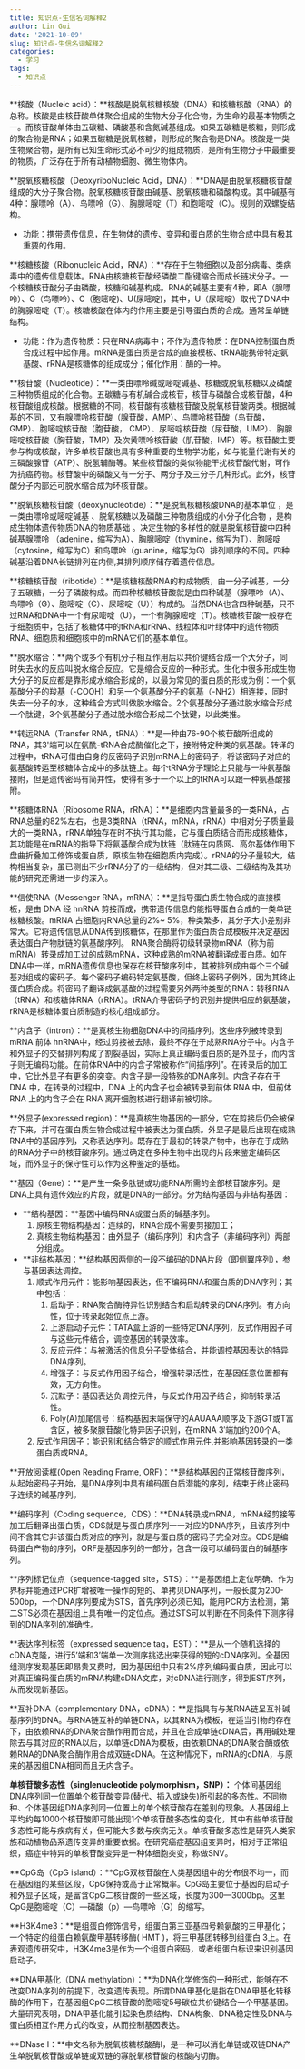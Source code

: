 ```yaml
---
title: 知识点-生信名词解释2
author: Lin Gui
date: '2021-10-09'
slug: 知识点-生信名词解释2
categories:
  - 学习
tags:
  - 知识点
---
```


**核酸（Nucleic acid）：**核酸是脱氧核糖核酸（DNA）和核糖核酸（RNA）的总称。核酸是由核苷酸单体聚合组成的生物大分子化合物，为生命的最基本物质之一。而核苷酸单体由五碳糖、磷酸基和含氮碱基组成。如果五碳糖是核糖，则形成的聚合物是RNA；如果五碳糖是脱氧核糖，则形成的聚合物是DNA。核酸是一类生物聚合物，是所有已知生命形式必不可少的组成物质，是所有生物分子中最重要的物质，广泛存在于所有动植物细胞、微生物体内。

**脱氧核糖核酸（DeoxyriboNucleic Acid，DNA）：**DNA是由脱氧核糖核苷酸组成的大分子聚合物。脱氧核糖核苷酸由碱基、脱氧核糖和磷酸构成。其中碱基有4种：腺嘌呤（A）、鸟嘌呤（G）、胸腺嘧啶（T）和胞嘧啶（C）。规则的双螺旋结构。

-   功能：携带遗传信息，在生物体的遗传、变异和蛋白质的生物合成中具有极其重要的作用。

**核糖核酸（Ribonucleic Acid，RNA）：**存在于生物细胞以及部分病毒、类病毒中的遗传信息载体。RNA由核糖核苷酸经磷酸二酯键缩合而成长链状分子。一个核糖核苷酸分子由磷酸，核糖和碱基构成。RNA的碱基主要有4种，即A（腺嘌呤）、G（鸟嘌呤）、C（胞嘧啶)、U(尿嘧啶)，其中，U（尿嘧啶）取代了DNA中的胸腺嘧啶（T）。核糖核酸在体内的作用主要是引导蛋白质的合成。通常呈单链结构。

-   功能：作为遗传物质：只在RNA病毒中；不作为遗传物质：在DNA控制蛋白质合成过程中起作用。mRNA是蛋白质是合成的直接模板、tRNA能携带特定氨基酸、rRNA是核糖体的组成成分；催化作用：酶的一种。

**核苷酸（Nucleotide）：**一类由嘌呤碱或嘧啶碱基、核糖或脱氧核糖以及磷酸三种物质组成的化合物。五碳糖与有机碱合成核苷，核苷与磷酸合成核苷酸，4种核苷酸组成核酸。根据糖的不同，核苷酸有核糖核苷酸及脱氧核苷酸两类。根据碱基的不同，又有腺嘌呤核苷酸（腺苷酸，AMP）、鸟嘌呤核苷酸（鸟苷酸，GMP）、胞嘧啶核苷酸（胞苷酸， CMP）、尿嘧啶核苷酸（尿苷酸，UMP）、胸腺嘧啶核苷酸（胸苷酸，TMP）及次黄嘌呤核苷酸（肌苷酸，IMP）等。核苷酸主要参与构成核酸，许多单核苷酸也具有多种重要的生物学功能，如与能量代谢有关的三磷酸腺苷（ATP）、脱氢辅酶等。某些核苷酸的类似物能干扰核苷酸代谢，可作为抗癌药物。核苷酸中的磷酸又有一分子、两分子及三分子几种形式。此外，核苷酸分子内部还可脱水缩合成为环核苷酸。

**脱氧核糖核苷酸（deoxynucleotide）：**是脱氧核糖核酸DNA的基本单位 ，是一类由嘌呤或嘧啶碱基 、脱氧核糖以及磷酸三种物质组成的小分子化合物 ，是构成生物体遗传物质DNA的物质基础 。决定生物的多样性的就是脱氧核苷酸中四种碱基腺嘌呤 （adenine，缩写为A）、胸腺嘧啶（thymine，缩写为T）、胞嘧啶（cytosine，缩写为C）和鸟嘌呤（guanine，缩写为G）排列顺序的不同。四种碱基沿着DNA长链排列在内侧,其排列顺序储存着遗传信息。

**核糖核苷酸（ribotide）：**是核糖核酸RNA的构成物质，由一分子碱基，一分子五碳糖，一分子磷酸构成。而四种核糖核苷酸就是由四种碱基（腺嘌呤（A）、鸟嘌呤（G）、胞嘧啶（C）、尿嘧啶（U））构成的。当然DNA也含四种碱基，只不过RNA和DNA中一个有尿嘧啶（U），一个有胸腺嘧啶（T）。核糖核苷酸一般存在于细胞质中，包括了核糖体中的tRNA和rRNA、线粒体和叶绿体中的遗传物质RNA、细胞质和细胞核中的mRNA它们的基本单位。

**脱水缩合：**两个或多个有机分子相互作用后以共价键结合成一个大分子，同时失去水的反应叫脱水缩合反应。它是缩合反应的一种形式。生化中很多形成生物大分子的反应都是靠形成水缩合形成的，以最为常见的蛋白质的形成为例：一个氨基酸分子的羧基（-COOH）和另一个氨基酸分子的氨基（-NH2）相连接，同时失去一分子的水，这种结合方式叫做脱水缩合。2个氨基酸分子通过脱水缩合形成一个肽键，3个氨基酸分子通过脱水缩合形成二个肽键，以此类推。

**转运RNA（Transfer RNA，tRNA）：**是一种由76-90个核苷酸所组成的RNA，其3'端可以在氨酰-tRNA合成酶催化之下，接附特定种类的氨基酸。转译的过程中，tRNA可借由自身的反密码子识别mRNA上的密码子，将该密码子对应的氨基酸转运至核糖体合成中的多肽链上。每个tRNA分子理论上只能与一种氨基酸接附，但是遗传密码有简并性，使得有多于一个以上的tRNA可以跟一种氨基酸接附。

**核糖体RNA（Ribosome RNA，rRNA）：**是细胞内含量最多的一类RNA，占RNA总量的82%左右，也是3类RNA（tRNA，mRNA，rRNA）中相对分子质量最大的一类RNA，rRNA单独存在时不执行其功能，它与蛋白质结合而形成核糖体，其功能是在mRNA的指导下将氨基酸合成为肽链（肽链在内质网、高尔基体作用下盘曲折叠加工修饰成蛋白质，原核生物在细胞质内完成）。rRNA的分子量较大，结构相当复杂，虽已测出不少rRNA分子的一级结构，但对其二级、三级结构及其功能的研究还需进一步的深入。

**信使RNA（Messenger RNA，mRNA）：**是指导蛋白质生物合成的直接模板，是由 DNA 经 hnRNA 剪接而成，携带遗传信息的能指导蛋白合成的一类单链核糖核酸。mRNA 占细胞内RNA总量的2%~ 5%，种类繁多，其分子大小差别非常大。它将遗传信息从DNA传到核糖体，在那里作为蛋白质合成模板并决定基因表达蛋白产物肽链的氨基酸序列。 RNA聚合酶将初级转录物mRNA（称为前mRNA）转录成加工过的成熟mRNA，这种成熟的mRNA被翻译成蛋白质。如在DNA中一样，mRNA遗传信息也保存在核苷酸序列中，其被排列成由每个三个碱基对组成的密码子。每个密码子编码特定氨基酸，但终止密码子例外，因为其终止蛋白质合成。将密码子翻译成氨基酸的过程需要另外两种类型的RNA：转移RNA（tRNA）和核糖体RNA（rRNA）。tRNA介导密码子的识别并提供相应的氨基酸，rRNA是核糖体蛋白质制造的核心组成部分。

**内含子（intron）：**是真核生物细胞DNA中的间插序列。这些序列被转录到mRNA 前体 hnRNA中，经过剪接被去除，最终不存在于成熟RNA分子中。内含子和外显子的交替排列构成了割裂基因，实际上真正编码蛋白质的是外显子，而内含子则无编码功能。在前体RNA中的内含子常被称作“间插序列”。在转录后的加工中，它比外显子有更多的突变。内含子是一段特殊的DNA序列。内含子存在于DNA 中，在转录的过程中，DNA 上的内含子也会被转录到前体 RNA 中，但前体 RNA 上的内含子会在 RNA 离开细胞核进行翻译前被切除。

**外显子(expressed region)：**是真核生物基因的一部分，它在剪接后仍会被保存下来，并可在蛋白质生物合成过程中被表达为蛋白质。外显子是最后出现在成熟RNA中的基因序列，又称表达序列。既存在于最初的转录产物中，也存在于成熟的RNA分子中的核苷酸序列。通过确定在多种生物中出现的片段来鉴定编码区域，而外显子的保守性可以作为这种鉴定的基础。

**基因（Gene）：**是产生一条多肽链或功能RNA所需的全部核苷酸序列。是DNA上具有遗传效应的片段，就是DNA的一部分。分为结构基因与非结构基因：

-   **结构基因：**基因中编码RNA或蛋白质的碱基序列。
    1.  原核生物结构基因：连续的，RNA合成不需要剪接加工；
    2.  真核生物结构基因：由外显子（编码序列）和内含子（非编码序列）两部分组成。
-   **非结构基因：**结构基因两侧的一段不编码的DNA片段（即侧翼序列），参与基因表达调控。
    1.  顺式作用元件：能影响基因表达，但不编码RNA和蛋白质的DNA序列；其中包括：
        1.  启动子：RNA聚合酶特异性识别结合和启动转录的DNA序列。有方向性，位于转录起始位点上游。
        2.  上游启动子元件：TATA盒上游的一些特定DNA序列，反式作用因子可与这些元件结合，调控基因的转录效率。
        3.  反应元件：与被激活的信息分子受体结合，并能调控基因表达的特异DNA序列。
        4.  增强子：与反式作用因子结合，增强转录活性，在基因任意位置都有效，无方向性。
        5.  沉默子：基因表达负调控元件，与反式作用因子结合，抑制转录活性。
        6.  Poly(A)加尾信号：结构基因末端保守的AAUAAA顺序及下游GT或T富含区，被多聚腺苷酸化特异因子识别，在mRNA 3′端加约200个A。
    2.  反式作用因子：能识别和结合特定的顺式作用元件,并影响基因转录的一类蛋白质或RNA。

**开放阅读框(Open Reading Frame, ORF)：**是结构基因的正常核苷酸序列，从起始密码子开始，是DNA序列中具有编码蛋白质潜能的序列，结束于终止密码子连续的碱基序列。

**编码序列（Coding sequence，CDS）：**DNA转录成mRNA，mRNA经剪接等加工后翻译出蛋白质，CDS就是与蛋白质序列一一对应的DNA序列，且该序列中间不含其它非该蛋白质对应的序列，就是与蛋白质的密码子完全对应。CDS是编码蛋白产物的序列，ORF是基因序列的一部分，包含一段可以编码蛋白的碱基序列。

**序列标记位点（sequence-tagged site，STS）：**是基因组上定位明确、作为界标并能通过PCR扩增被唯一操作的短的、单拷贝DNA序列，一般长度为200-500bp，一个DNA序列要成为STS，首先序列必须已知，能用PCR方法检测，第二STS必须在基因组上具有唯一的定位点。通过STS可以判断在不同条件下测序得到的DNA序列的准确性。

 **表达序列标签（expressed sequence tag，EST）：**是从一个随机选择的cDNA克隆，进行5’端和3’端单一次测序挑选出来获得的短的cDNA序列。全基因组测序发现基因即昂贵又费时，因为基因组中只有2%序列编码蛋白质，因此可以对真正编码蛋白质的mRNA构建cDNA文库，对cDNA进行测序，得到EST序列，从而发现新基因。

**互补DNA（complementary DNA，cDNA）：**是指具有与某RNA链呈互补碱基序列的DNA。与RNA链互补的单链DNA，以其RNA为模板，在适当引物的存在下，由依赖RNA的DNA聚合酶作用而合成，并且在合成单链cDNA后，再用碱处理除去与其对应的RNA以后，以单链cDNA为模板，由依赖DNA的DNA聚合酶或依赖RNA的DNA聚合酶作用合成双链cDNA。在这种情况下，mRNA的cDNA，与原来的基因组DNA相同而且无内含子。

**单核苷酸多态性（singlenucleotide polymorphism，SNP）：** 个体间基因组DNA序列同一位置单个核苷酸变异(替代、插入或缺失)所引起的多态性。不同物种、个体基因组DNA序列同一位置上的单个核苷酸存在差别的现象。人基因组上平均约每1000个核苷酸即可能出现1个单核苷酸多态性的变化，其中有些单核苷酸多态性可能与疾病有关，但可能大多数与疾病无关。单核苷酸多态性是研究人类家族和动植物品系遗传变异的重要依据。在研究癌症基因组变异时，相对于正常组织，癌症中特异的单核苷酸变异是一种体细胞突变，称做SNV。

**CpG岛（CpG island）：**CpG双核苷酸在人类基因组中的分布很不均一，而在基因组的某些区段，CpG保持或高于正常概率。CpG岛主要位于基因的启动子和外显子区域，是富含CpG二核苷酸的一些区域，长度为300—3000bp。这里CpG是胞嘧啶（C）—磷酸（p）—鸟嘌呤（G）的缩写。

**H3K4me3：**是组蛋白修饰信号，组蛋白第三亚基四号赖氨酸的三甲基化；一个特定的组蛋白赖氨酸甲基转移酶( HMT )，将三甲基团转移到组蛋白 3上。在表观遗传研究中，H3K4me3是作为一个组蛋白密码，或者组蛋白标识来识别基因启动子。

**DNA甲基化（DNA methylation）：**为DNA化学修饰的一种形式，能够在不改变DNA序列的前提下，改变遗传表现。所谓DNA甲基化是指在DNA甲基化转移酶的作用下，在基因组CpG二核苷酸的胞嘧啶5号碳位共价键结合一个甲基基团。大量研究表明，DNA甲基化能引起染色质结构、DNA构象、DNA稳定性及DNA与蛋白质相互作用方式的改变，从而控制基因表达。

**DNase I：**中文名称为脱氧核糖核酸酶I，是一种可以消化单链或双链DNA产生单脱氧核苷酸或单链或双链的寡脱氧核苷酸的核酸内切酶。
